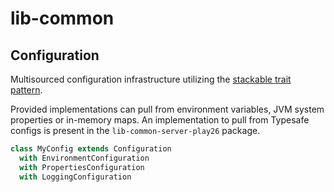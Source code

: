 # lib-common

## Configuration

Multisourced configuration infrastructure utilizing the [stackable trait pattern](http://www.artima.com/scalazine/articles/stackable_trait_pattern.html).

Provided implementations can pull from environment variables, JVM system properties or in-memory maps.
An implementation to pull from Typesafe configs is present in the `lib-common-server-play26` package.

```scala
class MyConfig extends Configuration
  with EnvironmentConfiguration
  with PropertiesConfiguration
  with LoggingConfiguration
```
